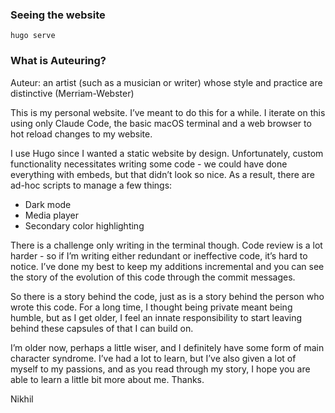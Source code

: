 ### Seeing the website
`hugo serve`
### What is Auteuring? 

Auteur: an artist (such as a musician or writer) whose style and practice are distinctive (Merriam-Webster)
 
This is my personal website. I’ve meant to do this for a while. I iterate on this using only Claude Code, the basic macOS terminal and a web browser to hot reload changes to my website. 

I use Hugo since I wanted a static website by design. Unfortunately, custom functionality necessitates writing some code - we could have done everything with embeds, but that didn’t look so nice. As a result, there are ad-hoc scripts to manage a few things:
- Dark mode
- Media player
- Secondary color highlighting

There is a challenge only writing in the terminal though. Code review is a lot harder - so if I’m writing either redundant or ineffective code, it’s hard to notice. I’ve done my best to keep my additions incremental and you can see the story of the evolution of this code through the commit messages. 

So there is a story behind the code, just as is a story behind the person who wrote this code. For a long time, I thought being private meant being humble, but as I get older, I feel an innate responsibility to start leaving behind these capsules of that I can build on. 

I’m older now, perhaps a little wiser, and I definitely have some form of main character syndrome. I’ve had a lot to learn, but I’ve also given a lot of myself to my passions, and as you read through my story, I hope you are able to learn a little bit more about me. Thanks. 

Nikhil